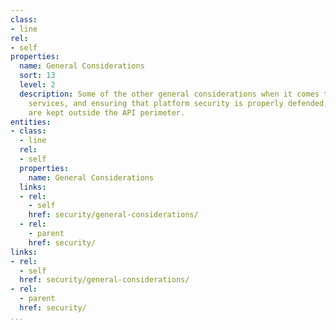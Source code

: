 ```yaml
---
class:
- line
rel:
- self
properties:
  name: General Considerations
  sort: 13
  level: 2
  description: Some of the other general considerations when it comes to security
    services, and ensuring that platform security is properly defended, and bad actors
    are kept outside the API perimeter.
entities:
- class:
  - line
  rel:
  - self
  properties:
    name: General Considerations
  links:
  - rel:
    - self
    href: security/general-considerations/
  - rel:
    - parent
    href: security/
links:
- rel:
  - self
  href: security/general-considerations/
- rel:
  - parent
  href: security/
...
```

